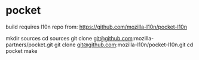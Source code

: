# pocket
build requires l10n repo from:
https://github.com/mozilla-l10n/pocket-l10n

mkdir sources
cd sources
git clone git@github.com:mozilla-partners/pocket.git
git clone git@github.com:mozilla-l10n/pocket-l10n.git
cd pocket
make
